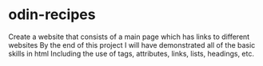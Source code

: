 # odin-recipes

Create a website that consists of a main page which has links to different websites
By the end of this project I will have demonstrated all of the basic skills in html
Including the use of tags, attributes, links, lists, headings, etc.